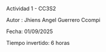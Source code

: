 Actividad 1 - CC3S2

Autor : Jhiens Angel Guerrero Ccompi

Fecha: 01/09/2025

Tiempo invertido: 6 horas 
